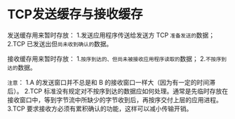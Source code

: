 # TCP发送缓存与接收缓存

发送缓存用来暂时存放：
 1.发送应用程序传送给发送方 TCP `准备发送的`数据；
 2.TCP 已发送出但`尚未收到确认的`数据。

接收缓存用来暂时存放：
 1.`按序到达的、但尚未被接收应用程序读取的`数据；
 2.`不按序到达的`数据。

`注意`：
1.A 的发送窗口并不总是和 B 的接收窗口一样大（因为有一定的时间滞后）。
2.TCP 标准没有规定对不按序到达的数据应如何处理。通常是先临时存放在接收窗口中，等到字节流中所缺少的字节收到后，再按序交付上层的应用进程。
3.TCP 要求接收方必须有累积确认的功能，这样可以减小传输开销。